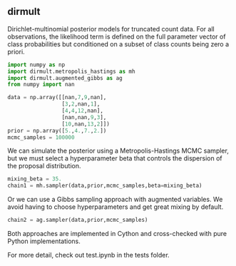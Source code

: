 dirmult
---------------------
Dirichlet-multinomial posterior models for truncated count data. For all observations, the likelihood term is defined on the full parameter vector of class probabilities but conditioned on a subset of class counts being zero a priori.
```python
import numpy as np
import dirmult.metropolis_hastings as mh
import dirmult.augmented_gibbs as ag
from numpy import nan

data = np.array([[nan,7,9,nan],
                 [3,2,nan,1],
                 [4,4,12,nan],
                 [nan,nan,9,3],
                 [10,nan,13,2]])
prior = np.array([5.,4.,7.,2.])
mcmc_samples = 100000
```
We can simulate the posterior using a Metropolis-Hastings MCMC sampler, but we must select a hyperparameter beta that controls the dispersion of the proposal distribution.
```python
mixing_beta = 35.
chain1 = mh.sampler(data,prior,mcmc_samples,beta=mixing_beta)
```
Or we can use a Gibbs sampling approach with augmented variables. We avoid having to choose hyperparameters and get great mixing by default. 
```python
chain2 = ag.sampler(data,prior,mcmc_samples)
```
Both approaches are implemented in Cython and cross-checked with pure Python implementations.

For more detail, check out test.ipynb in the tests folder.
